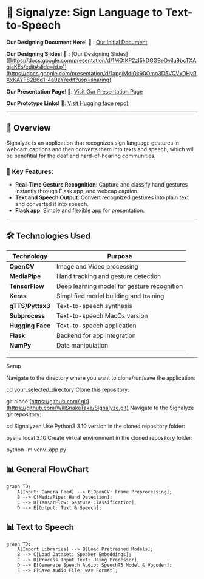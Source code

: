 # 🌟 Signalyze: Sign Language to Text-to-Speech

**Our Designing Document Here**! 🚀 :
[Our Initial Document](https://docs.google.com/document/d/1ewkkNGxOKf1M2MNxaz6vd0o2AKppRD_v_z_kCHBdar4/edit?usp=sharing)

**Our Designing Slides**! 🚀 :
[Our Designing Slides]([https://docs.google.com/presentation/d/1MOtKP2zI5kDGGBeDvilu9bcTXAqjaKEs/edit#slide=id.p1](https://docs.google.com/presentation/d/1apgiMdiOk90Omo3D5VQVxDHyRXxKAYF82B6d1-4a9zY/edit?usp=sharing)

**Our Presentation Page**! 🐍: 
[Visit Our Presentation Page](https://willsnaketaka.github.io/CVProject/)

**Our Prototype Links**! 🐍: 
[Visit Hugging face repo)](https://huggingface.co/spaces/curryporkchop/ASLGestureApp)

---

## 📖 Overview

Signalyze is an application that recognizes sign language gestures in webcam captions and then converts them into texts and speech, which will be benefitial for the deaf and hard-of-hearing communities.

### 🧩 Key Features:
- **Real-Time Gesture Recognition**: Capture and classify hand gestures instantly through Flask app, and webcap caption.
- **Text and Speech Output**: Convert recognized gestures into plain text and converted it into speech.
- **Flask app**: Simple and flexible app for presentation.



---

## 🛠️ Technologies Used

| Technology      | Purpose                                |
|------------------|----------------------------------------|
| **OpenCV**       | Image and Video processing   |
| **MediaPipe**    | Hand tracking and gesture detection    |
| **TensorFlow**   | Deep learning model for gesture recognition |
| **Keras**        | Simplified model building and training |
| **gTTS/Pyttsx3** | Text-to-speech synthesis               |
| **Subprocess**   | Text-to-speech MacOs version              |
| **Hugging Face** | Text-to-speech application              |
| **Flask**        | Backend for app integration            |
| **NumPy**        | Data manipulation                     |

---

Setup

Navigate to the directory where you want to clone/run/save the application:

cd your_selected_directory
Clone this repository:

git clone [https://github.com/.git](https://github.com/WillSnakeTaka/Signalyze.git)
Navigate to the Signalyze git repository:

cd Signalyzen
Use Python3 3.10 version in the cloned repository folder:

pyenv local 3.10
Create virtual environment in the cloned repository folder:

python -m venv .app.py


## 📊 General FlowChart

```mermaid
graph TD;
    A[Input: Camera Feed] --> B[OpenCV: Frame Preprocessing];
    B --> C[MediaPipe: Hand Detection];
    C --> D[TensorFlow: Gesture Classification];
    D --> E[Output: Text & Speech];
```

## 📊 Text to Speech

```mermaid
graph TD;
    A[Import Libraries] --> B[Load Pretrained Models];
    B --> C[Load Dataset: Speaker Embeddings];
    C --> D[Process Input Text: Using Processor];
    D --> E[Generate Speech Audio: SpeechT5 Model & Vocoder];
    E --> F[Save Audio File: wav Format];
```






